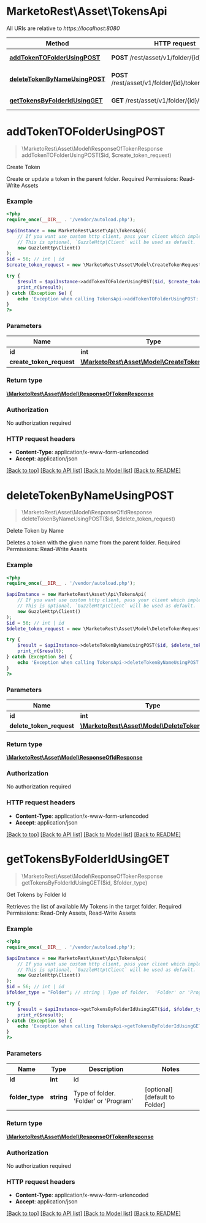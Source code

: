# MarketoRest\Asset\TokensApi

All URIs are relative to *https://localhost:8080*

Method | HTTP request | Description
------------- | ------------- | -------------
[**addTokenTOFolderUsingPOST**](TokensApi.md#addTokenTOFolderUsingPOST) | **POST** /rest/asset/v1/folder/{id}/tokens.json | Create Token
[**deleteTokenByNameUsingPOST**](TokensApi.md#deleteTokenByNameUsingPOST) | **POST** /rest/asset/v1/folder/{id}/tokens/delete.json | Delete Token by Name
[**getTokensByFolderIdUsingGET**](TokensApi.md#getTokensByFolderIdUsingGET) | **GET** /rest/asset/v1/folder/{id}/tokens.json | Get Tokens by Folder Id


# **addTokenTOFolderUsingPOST**
> \MarketoRest\Asset\Model\ResponseOfTokenResponse addTokenTOFolderUsingPOST($id, $create_token_request)

Create Token

Create or update a token in the parent folder.  Required Permissions: Read-Write Assets

### Example
```php
<?php
require_once(__DIR__ . '/vendor/autoload.php');

$apiInstance = new MarketoRest\Asset\Api\TokensApi(
    // If you want use custom http client, pass your client which implements `GuzzleHttp\ClientInterface`.
    // This is optional, `GuzzleHttp\Client` will be used as default.
    new GuzzleHttp\Client()
);
$id = 56; // int | id
$create_token_request = new \MarketoRest\Asset\Model\CreateTokenRequest(); // \MarketoRest\Asset\Model\CreateTokenRequest | createTokenRequest

try {
    $result = $apiInstance->addTokenTOFolderUsingPOST($id, $create_token_request);
    print_r($result);
} catch (Exception $e) {
    echo 'Exception when calling TokensApi->addTokenTOFolderUsingPOST: ', $e->getMessage(), PHP_EOL;
}
?>
```

### Parameters

Name | Type | Description  | Notes
------------- | ------------- | ------------- | -------------
 **id** | **int**| id |
 **create_token_request** | [**\MarketoRest\Asset\Model\CreateTokenRequest**](../Model/CreateTokenRequest.md)| createTokenRequest |

### Return type

[**\MarketoRest\Asset\Model\ResponseOfTokenResponse**](../Model/ResponseOfTokenResponse.md)

### Authorization

No authorization required

### HTTP request headers

 - **Content-Type**: application/x-www-form-urlencoded
 - **Accept**: application/json

[[Back to top]](#) [[Back to API list]](../../README.md#documentation-for-api-endpoints) [[Back to Model list]](../../README.md#documentation-for-models) [[Back to README]](../../README.md)

# **deleteTokenByNameUsingPOST**
> \MarketoRest\Asset\Model\ResponseOfIdResponse deleteTokenByNameUsingPOST($id, $delete_token_request)

Delete Token by Name

Deletes a token with the given name from the parent folder.  Required Permissions: Read-Write Assets

### Example
```php
<?php
require_once(__DIR__ . '/vendor/autoload.php');

$apiInstance = new MarketoRest\Asset\Api\TokensApi(
    // If you want use custom http client, pass your client which implements `GuzzleHttp\ClientInterface`.
    // This is optional, `GuzzleHttp\Client` will be used as default.
    new GuzzleHttp\Client()
);
$id = 56; // int | id
$delete_token_request = new \MarketoRest\Asset\Model\DeleteTokenRequest(); // \MarketoRest\Asset\Model\DeleteTokenRequest | deleteTokenRequest

try {
    $result = $apiInstance->deleteTokenByNameUsingPOST($id, $delete_token_request);
    print_r($result);
} catch (Exception $e) {
    echo 'Exception when calling TokensApi->deleteTokenByNameUsingPOST: ', $e->getMessage(), PHP_EOL;
}
?>
```

### Parameters

Name | Type | Description  | Notes
------------- | ------------- | ------------- | -------------
 **id** | **int**| id |
 **delete_token_request** | [**\MarketoRest\Asset\Model\DeleteTokenRequest**](../Model/DeleteTokenRequest.md)| deleteTokenRequest |

### Return type

[**\MarketoRest\Asset\Model\ResponseOfIdResponse**](../Model/ResponseOfIdResponse.md)

### Authorization

No authorization required

### HTTP request headers

 - **Content-Type**: application/x-www-form-urlencoded
 - **Accept**: application/json

[[Back to top]](#) [[Back to API list]](../../README.md#documentation-for-api-endpoints) [[Back to Model list]](../../README.md#documentation-for-models) [[Back to README]](../../README.md)

# **getTokensByFolderIdUsingGET**
> \MarketoRest\Asset\Model\ResponseOfTokenResponse getTokensByFolderIdUsingGET($id, $folder_type)

Get Tokens by Folder Id

Retrieves the list of available My Tokens in the target folder.  Required Permissions: Read-Only Assets, Read-Write Assets

### Example
```php
<?php
require_once(__DIR__ . '/vendor/autoload.php');

$apiInstance = new MarketoRest\Asset\Api\TokensApi(
    // If you want use custom http client, pass your client which implements `GuzzleHttp\ClientInterface`.
    // This is optional, `GuzzleHttp\Client` will be used as default.
    new GuzzleHttp\Client()
);
$id = 56; // int | id
$folder_type = "Folder"; // string | Type of folder.  'Folder' or 'Program'

try {
    $result = $apiInstance->getTokensByFolderIdUsingGET($id, $folder_type);
    print_r($result);
} catch (Exception $e) {
    echo 'Exception when calling TokensApi->getTokensByFolderIdUsingGET: ', $e->getMessage(), PHP_EOL;
}
?>
```

### Parameters

Name | Type | Description  | Notes
------------- | ------------- | ------------- | -------------
 **id** | **int**| id |
 **folder_type** | **string**| Type of folder.  &#39;Folder&#39; or &#39;Program&#39; | [optional] [default to Folder]

### Return type

[**\MarketoRest\Asset\Model\ResponseOfTokenResponse**](../Model/ResponseOfTokenResponse.md)

### Authorization

No authorization required

### HTTP request headers

 - **Content-Type**: application/x-www-form-urlencoded
 - **Accept**: application/json

[[Back to top]](#) [[Back to API list]](../../README.md#documentation-for-api-endpoints) [[Back to Model list]](../../README.md#documentation-for-models) [[Back to README]](../../README.md)

